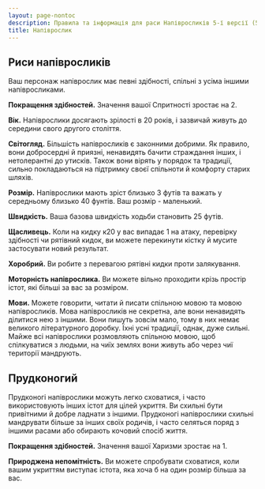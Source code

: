 ```yaml
---
layout: page-nontoc
description: Правила та інформація для раси Напівросликів 5-ї версії (5e) SRD (Довідник із документації системи).
title: Напіврослик
---
```

## Риси напівросликів

Ваш персонаж напіврослик має певні здібності, спільні з усіма іншими напівросликами.

**Покращення здібностей.** Значення вашої Спритності зростає на 2.

**Вік.** Напіврослики досягають зрілості в 20 років, і зазвичай живуть до середини свого другого століття.

**Світогляд.** Більшість напівросликів є законними добрими. Як правило, вони добросердні й приязні, ненавидять бачити страждання інших, і нетолерантні до утисків. Також вони вірять у порядок та традиції, сильно покладаються на підтримку своєї спільноти й комфорту старих шляхів.

**Розмір.** Напіврослики мають зріст близько 3 футів та важать у середньому близько 40 фунтів. Ваш розмір - маленький.

**Швидкість.** Ваша базова швидкість ходьби становить 25 футів.

**Щасливець.** Коли на кидку к20 у вас випадає 1 на атаку, перевірку здібності чи рятівний кидок, ви можете перекинути кістку й мусите застосувати новий результат.

**Хоробрий.** Ви робите з перевагою рятівні кидки проти залякування.

**Моторність напіврослика.** Ви можете вільно проходити крізь простір істот, які більші за вас за розміром.

**Мови.** Можете говорити, читати й писати спільною мовою та мовою напівросликів. Мова напівросликів не секретна, але вони ненавидять ділитися нею з іншими. Вони пишуть зовсім мало, тому в них немає великого літературного доробку. Їхні усні традиції, однак, дуже сильні. Майже всі напіврослики розмовляють спільною мовою, щоб спілкуватися з людьми, на чиїх землях вони живуть або через чиї території мандрують.

## Прудконогий
Прудконогі напіврослики можуть легко сховатися, і часто використовують інших істот для цілей укриття. Ви схильні бути привітними й добре ладнати з іншими. Прудконогі напіврослики схильні мандрувати більше за інших своїх родичів, і часто селяться поряд з іншими расами або обирають кочовий спосіб життя.

**Покращення здібностей.** Значення вашої Харизми зростає на 1.

**Природжена непомітність.** Ви можете спробувати сховатися, коли вашим укриттям виступає істота, яка хоча б на один розмір більша за вас.